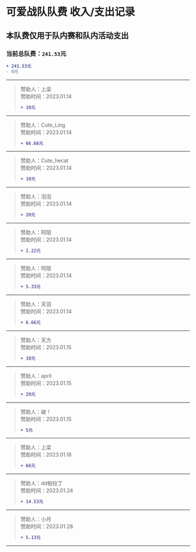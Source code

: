 # 可爱战队队费 收入/支出记录  
## 本队费仅用于队内赛和队内活动支出  
### 当前总队费：`241.53`元  
```diff
+ 241.53元
- 0元
```
______
> 赞助人：上梁  
> 赞助时间：2023.01.14  
> ```diff
> + 10元
> ```
______
> 赞助人：Cute_Ling  
> 赞助时间：2023.01.14  
> ```diff
> + 66.66元
> ```
______
> 赞助人：Cute_hecat  
> 赞助时间：2023.01.14  
> ```diff
> + 10元
> ```
______
> 赞助人：泡泡  
> 赞助时间：2023.01.14  
> ```diff
> + 20元
> ```
______
> 赞助人：阿陌  
> 赞助时间：2023.01.14  
> ```diff
> + 2.22元
> ```
______
> 赞助人：阿陌  
> 赞助时间：2023.01.14  
> ```diff
> + 5.33元
> ```
______
> 赞助人：天羽  
> 赞助时间：2023.01.14  
> ```diff
> + 6.66元
> ```
______
> 赞助人：天方  
> 赞助时间：2023.01.15  
> ```diff
> + 10元
> ```
______
> 赞助人：april  
> 赞助时间：2023.01.15  
> ```diff
> + 20元
> ```  
______
> 赞助人：破！  
> 赞助时间：2023.01.15  
> ```diff
> + 5元
> ```  
______
> 赞助人：上梁  
> 赞助时间：2023.01.18  
> ```diff
> + 66元
> ```
______
> 赞助人：dd帕拉丁  
> 赞助时间：2023.01.24  
> ```diff
> + 14.53元
> ```  
______
> 赞助人：小月  
> 赞助时间：2023.01.28  
> ```diff
> + 5.13元
> ```  
______

